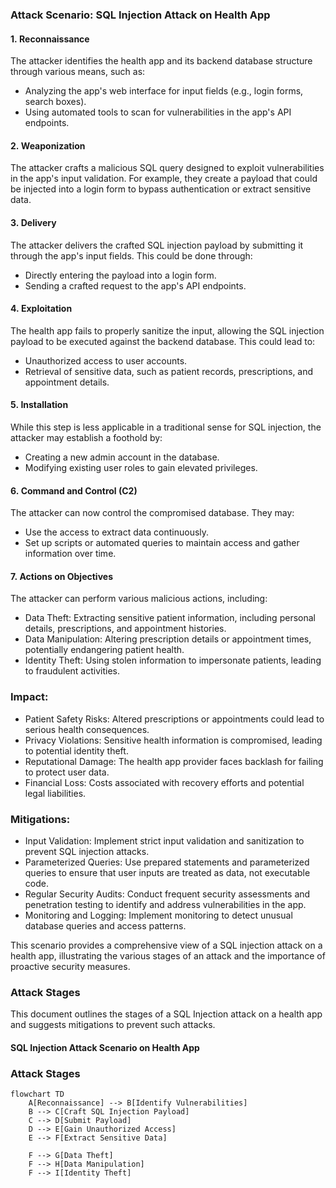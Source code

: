 ### Attack Scenario: SQL Injection Attack on Health App

#### 1\. Reconnaissance

The attacker identifies the health app and its backend database structure through various means, such as:

-   Analyzing the app's web interface for input fields (e.g., login forms, search boxes).
-   Using automated tools to scan for vulnerabilities in the app's API endpoints.

#### 2\. Weaponization

The attacker crafts a malicious SQL query designed to exploit vulnerabilities in the app's input validation. For example, they create a payload that could be injected into a login form to bypass authentication or extract sensitive data.

#### 3\. Delivery

The attacker delivers the crafted SQL injection payload by submitting it through the app's input fields. This could be done through:

-   Directly entering the payload into a login form.
-   Sending a crafted request to the app's API endpoints.

#### 4\. Exploitation

The health app fails to properly sanitize the input, allowing the SQL injection payload to be executed against the backend database. This could lead to:

-   Unauthorized access to user accounts.
-   Retrieval of sensitive data, such as patient records, prescriptions, and appointment details.

#### 5\. Installation

While this step is less applicable in a traditional sense for SQL injection, the attacker may establish a foothold by:

-   Creating a new admin account in the database.
-   Modifying existing user roles to gain elevated privileges.

#### 6\. Command and Control (C2)

The attacker can now control the compromised database. They may:

-   Use the access to extract data continuously.
-   Set up scripts or automated queries to maintain access and gather information over time.

#### 7\. Actions on Objectives

The attacker can perform various malicious actions, including:

-   Data Theft: Extracting sensitive patient information, including personal details, prescriptions, and appointment histories.
-   Data Manipulation: Altering prescription details or appointment times, potentially endangering patient health.
-   Identity Theft: Using stolen information to impersonate patients, leading to fraudulent activities.

### Impact:

-   Patient Safety Risks: Altered prescriptions or appointments could lead to serious health consequences.
-   Privacy Violations: Sensitive health information is compromised, leading to potential identity theft.
-   Reputational Damage: The health app provider faces backlash for failing to protect user data.
-   Financial Loss: Costs associated with recovery efforts and potential legal liabilities.

### Mitigations:

-   Input Validation: Implement strict input validation and sanitization to prevent SQL injection attacks.
-   Parameterized Queries: Use prepared statements and parameterized queries to ensure that user inputs are treated as data, not executable code.
-   Regular Security Audits: Conduct frequent security assessments and penetration testing to identify and address vulnerabilities in the app.
-   Monitoring and Logging: Implement monitoring to detect unusual database queries and access patterns.

This scenario provides a comprehensive view of a SQL injection attack on a health app, illustrating the various stages of an attack and the importance of proactive security measures.  

### Attack Stages

This document outlines the stages of a SQL Injection attack on a health app and suggests mitigations to prevent such attacks.

#### SQL Injection Attack Scenario on Health App

### Attack Stages

```mermaid
flowchart TD
    A[Reconnaissance] --> B[Identify Vulnerabilities]
    B --> C[Craft SQL Injection Payload]
    C --> D[Submit Payload]
    D --> E[Gain Unauthorized Access]
    E --> F[Extract Sensitive Data]

    F --> G[Data Theft]
    F --> H[Data Manipulation]
    F --> I[Identity Theft]
